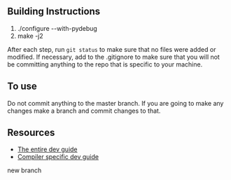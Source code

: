 ## Building Instructions

1. ./configure --with-pydebug
2. make -j2

After each step, run `git status` to make sure that no files were added or modified. If necessary, add to the .gitignore to make sure that you will not be committing anything to the repo that is specific to your machine.


## To use

Do not commit anything to the master branch. If you are going to make any changes make a branch and commit changes to that.


## Resources

- [The entire dev guide](http://docs.python.org/devguide/)
- [Compiler specific dev guide](http://docs.python.org/devguide/compiler.html)

new branch